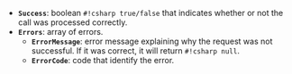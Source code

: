 - **``Success``**: boolean `#!csharp true/false` that indicates whether or not the call was processed correctly.
- **``Errors``**: array of errors.
    - **``ErrorMessage``**: error message explaining why the request was not successful. If it was correct, it will return `#!csharp null`.
    - **``ErrorCode``**: code that identify the error.
